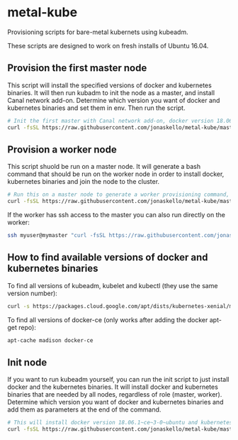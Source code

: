 # metal-kube

Provisioning scripts for bare-metal kubernets using kubeadm.

These scripts are designed to work on fresh installs of Ubuntu 16.04.

## Provision the first master node

This script will install the specified versions of docker and kubernetes binaries. It will then run kubadm to init the node as a master, and install Canal network add-on. Determine which version you want of docker and kubernetes binaries and set them in env. Then run the script.

```bash
# Init the first master with Canal network add-on, docker version 18.06.1~ce~3-0~ubuntu, kubernetes version 1.13.4-00
curl -fsSL https://raw.githubusercontent.com/jonaskello/metal-kube/master/provision-master.sh | bash -s -- 18.06.1~ce~3-0~ubuntu 1.13.4-00 https://raw.githubusercontent.com/jonaskello/metal-kube/master/cluster-config.yaml
```

## Provision a worker node

This script shuold be run on a master node. It will generate a bash command that should be run on the worker node in order to install docker, kubernetes binaries and join the node to the cluster.

```bash
# Run this on a master node to generate a worker provisioning command, then run the generated command on the worker to provision it
curl -fsSL https://raw.githubusercontent.com/jonaskello/metal-kube/master/provision-worker-gen.sh | bash
```

If the worker has ssh access to the master you can also run directly on the worker:

```bash
ssh myuser@mymaster "curl -fsSL https://raw.githubusercontent.com/jonaskello/metal-kube/master/provision-worker-gen.sh | bash" | bash
```

## How to find available versions of docker and kubernetes binaries

To find all versions of kubeadm, kubelet and kubectl (they use the same version number):

```bash
curl -s https://packages.cloud.google.com/apt/dists/kubernetes-xenial/main/binary-amd64/Packages | grep Version | awk '{print $2}'
```

To find all versions of docker-ce (only works after adding the docker apt-get repo):

```bash
apt-cache madison docker-ce
```

## Init node

If you want to run kubeadm yourself, you can run the init script to just install docker and the kubernetes binaries. It will install docker and kubernetes binaries that are needed by all nodes, regardless of role (master, worker). Determine which version you want of docker and kubernetes binaries and add them as parameters at the end of the command.

```bash
# This will install docker version 18.06.1~ce~3-0~ubuntu and kubernetes binaries version 1.13.4-00
curl -fsSL https://raw.githubusercontent.com/jonaskello/metal-kube/master/init-node.sh -o init-node.sh && bash init-node.sh 18.06.1~ce~3-0~ubuntu 1.13.4-00
```
